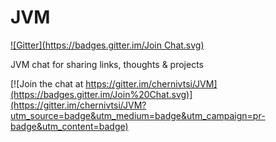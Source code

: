 JVM
==
[![Gitter](https://badges.gitter.im/Join Chat.svg)](https://gitter.im/chernivtsi/JVM?utm_source=badge&utm_medium=badge&utm_campaign=pr-badge&utm_content=badge)

JVM chat for sharing links, thoughts &amp; projects


[![Join the chat at https://gitter.im/chernivtsi/JVM](https://badges.gitter.im/Join%20Chat.svg)](https://gitter.im/chernivtsi/JVM?utm_source=badge&utm_medium=badge&utm_campaign=pr-badge&utm_content=badge)